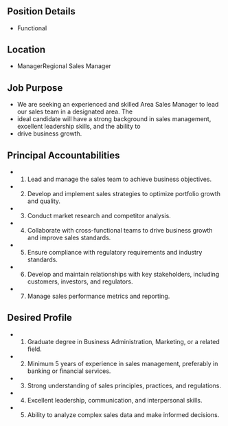 # 

## Position Details

* Functional

## Location

* ManagerRegional Sales Manager

## Job Purpose

* We are seeking an experienced and skilled Area Sales Manager to lead our sales team in a designated area. The
* ideal candidate will have a strong background in sales management, excellent leadership skills, and the ability to
* drive business growth.

## Principal Accountabilities

* 1. Lead and manage the sales team to achieve business objectives.
* 2. Develop and implement sales strategies to optimize portfolio growth and quality.
* 3. Conduct market research and competitor analysis.
* 4. Collaborate with cross-functional teams to drive business growth and improve sales standards.
* 5. Ensure compliance with regulatory requirements and industry standards.
* 6. Develop and maintain relationships with key stakeholders, including customers, investors, and regulators.
* 7. Manage sales performance metrics and reporting.

## Desired Profile

* 1. Graduate degree in Business Administration, Marketing, or a related field.
* 2. Minimum 5 years of experience in sales management, preferably in banking or financial services.
* 3. Strong understanding of sales principles, practices, and regulations.
* 4. Excellent leadership, communication, and interpersonal skills.
* 5. Ability to analyze complex sales data and make informed decisions.
